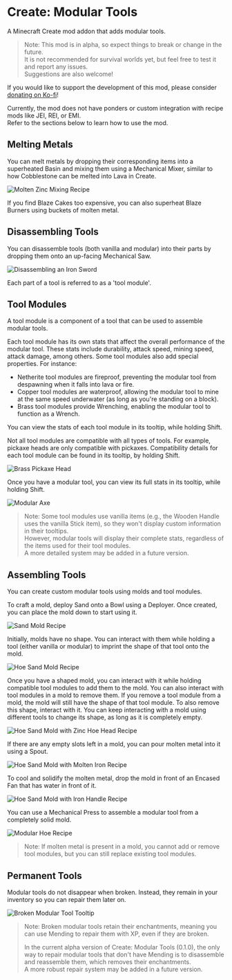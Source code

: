 # Create: Modular Tools

A Minecraft Create mod addon that adds modular tools.

> Note: This mod is in alpha, so expect things to break or change in the future.  
> It is not recommended for survival worlds yet, but feel free to test it and report any issues.  
> Suggestions are also welcome!

If you would like to support the development of this mod, please consider <a href="https://ko-fi.com/zlt09">donating on Ko-fi</a>!

Currently, the mod does not have ponders or custom integration with recipe mods like JEI, REI, or EMI.  
Refer to the sections below to learn how to use the mod.

## Melting Metals

You can melt metals by dropping their corresponding items into a superheated Basin and mixing them using a Mechanical Mixer, similar to how Cobblestone can be melted into Lava in Create.

![Molten Zinc Mixing Recipe](https://github.com/user-attachments/assets/7c128396-0029-44a6-880e-c075e7eaa3ec)

If you find Blaze Cakes too expensive, you can also superheat Blaze Burners using buckets of molten metal.

## Disassembling Tools

You can disassemble tools (both vanilla and modular) into their parts by dropping them onto an up-facing Mechanical Saw.

![Disassembling an Iron Sword](https://github.com/user-attachments/assets/0b2a657b-e0ae-423c-b923-614954d380bc)

Each part of a tool is referred to as a 'tool module'.

## Tool Modules

A tool module is a component of a tool that can be used to assemble modular tools.

Each tool module has its own stats that affect the overall performance of the modular tool. These stats include durability, attack speed, mining speed, attack damage, among others. Some tool modules also add special properties. For instance:

- Netherite tool modules are fireproof, preventing the modular tool from despawning when it falls into lava or fire.
- Copper tool modules are waterproof, allowing the modular tool to mine at the same speed underwater (as long as you're standing on a block).
- Brass tool modules provide Wrenching, enabling the modular tool to function as a Wrench.

You can view the stats of each tool module in its tooltip, while holding Shift.

Not all tool modules are compatible with all types of tools. For example, pickaxe heads are only compatible with pickaxes. Compatibility details for each tool module can be found in its tooltip, by holding Shift.

![Brass Pickaxe Head](https://github.com/user-attachments/assets/f6b7c02f-0163-42a9-9df2-1381dceb647b)

Once you have a modular tool, you can view its full stats in its tooltip, while holding Shift.

![Modular Axe](https://github.com/user-attachments/assets/8e0dea2f-a8d7-453c-b158-3eff9920c618)

> Note: Some tool modules use vanilla items (e.g., the Wooden Handle uses the vanilla Stick item), so they won't display custom information in their tooltips.  
> However, modular tools will display their complete stats, regardless of the items used for their tool modules.  
> A more detailed system may be added in a future version.

## Assembling Tools

You can create custom modular tools using molds and tool modules.

To craft a mold, deploy Sand onto a Bowl using a Deployer. Once created, you can place the mold down to start using it.

![Sand Mold Recipe](https://github.com/user-attachments/assets/a99acce7-7d25-48a5-b318-9d0b861150d3)

Initially, molds have no shape. You can interact with them while holding a tool (either vanilla or modular) to imprint the shape of that tool onto the mold.

![Hoe Sand Mold Recipe](https://github.com/user-attachments/assets/4e023ef9-b425-46da-a14b-0faddc193ccb)

Once you have a shaped mold, you can interact with it while holding compatible tool modules to add them to the mold. You can also interact with tool modules in a mold to remove them. If you remove a tool module from a mold, the mold will still have the shape of that tool module. To also remove this shape, interact with it. You can keep interacting with a mold using different tools to change its shape, as long as it is completely empty.

![Hoe Sand Mold with Zinc Hoe Head Recipe](https://github.com/user-attachments/assets/41c0d4b2-d437-4e45-a0f6-95f59797d50e)

If there are any empty slots left in a mold, you can pour molten metal into it using a Spout.

![Hoe Sand Mold with Molten Iron Recipe](https://github.com/user-attachments/assets/7a03ae4a-ffad-4cc4-b582-4da89ca0ded1)

To cool and solidify the molten metal, drop the mold in front of an Encased Fan that has water in front of it.

![Hoe Sand Mold with Iron Handle Recipe](https://github.com/user-attachments/assets/76200554-6fef-4172-99f6-c5a28fa2a582)

You can use a Mechanical Press to assemble a modular tool from a completely solid mold.

![Modular Hoe Recipe](https://github.com/user-attachments/assets/f60031fd-80de-407e-957c-639f032af633)

> Note: If molten metal is present in a mold, you cannot add or remove tool modules, but you can still replace existing tool modules.

## Permanent Tools

Modular tools do not disappear when broken. Instead, they remain in your inventory so you can repair them later on.

![Broken Modular Tool Tooltip](https://github.com/user-attachments/assets/83e72cd8-bc6d-4fb0-ab32-1fec667c3607)

> Note: Broken modular tools retain their enchantments, meaning you can use Mending to repair them with XP, even if they are broken.
> 
> In the current alpha version of Create: Modular Tools (0.1.0), the only way to repair modular tools that don't have Mending is to disassemble and reassemble them, which removes their enchantments.  
> A more robust repair system may be added in a future version.
